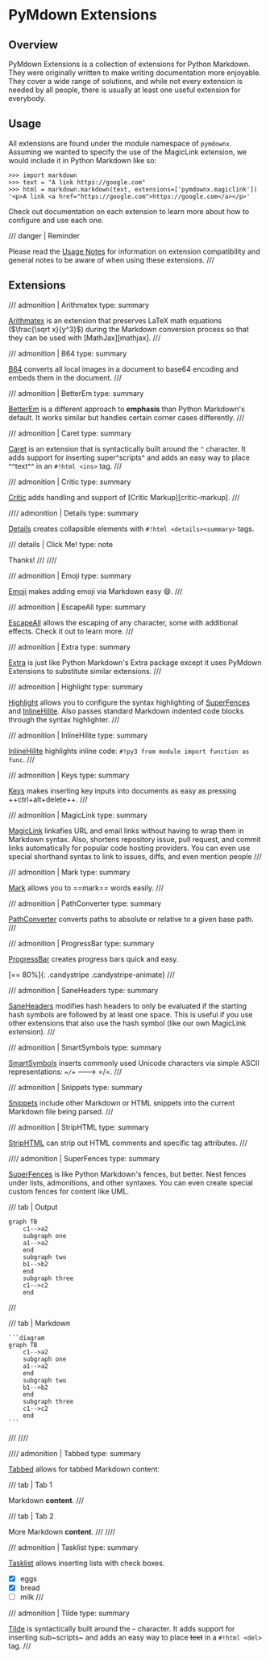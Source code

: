# PyMdown Extensions

## Overview

PyMdown Extensions is a collection of extensions for Python Markdown. They were originally written to make writing
documentation more enjoyable. They cover a wide range of solutions, and while not every extension is needed by all
people, there is usually at least one useful extension for everybody.

## Usage

All extensions are found under the module namespace of `pymdownx`.  Assuming we wanted to specify the use of the
MagicLink extension, we would include it in Python Markdown like so:

```pycon3
>>> import markdown
>>> text = "A link https://google.com"
>>> html = markdown.markdown(text, extensions=['pymdownx.magiclink'])
'<p>A link <a href="https://google.com">https://google.com</a></p>'
```

Check out documentation on each extension to learn more about how to configure and use each one.

/// danger | Reminder

Please read the [Usage Notes](usage_notes.md) for information on extension compatibility and general notes to be
aware of when using these extensions.
///

## Extensions

/// admonition | Arithmatex
type: summary

[Arithmatex](extensions/arithmatex.md) is an extension that preserves LaTeX math equations ($\frac{\sqrt x}{y^3}$)
during the Markdown conversion process so that they can be used with [MathJax][mathjax].
///

/// admonition | B64
type: summary

[B64](extensions/b64.md) converts all local images in a document to base64 encoding and embeds them in the document.
///

/// admonition | BetterEm
type: summary

[BetterEm](extensions/betterem.md) is a different approach to **emphasis** than Python Markdown's default.  It works
similar but handles certain corner cases differently.
///

/// admonition | Caret
type: summary

[Caret](extensions/caret.md) is an extension that is syntactically built around the `^` character. It adds support
for inserting super^scripts^ and adds an easy way to place ^^text^^ in an `#!html <ins>` tag.
///

/// admonition | Critic
type: summary

[Critic](extensions/critic.md) adds handling and support of [Critic Markup][critic-markup].
///

//// admonition | Details
type: summary

[Details](extensions/details.md) creates collapsible elements with `#!html <details><summary>` tags.

/// details | Click Me!
type: note

Thanks!
///
////

/// admonition | Emoji
type: summary

[Emoji](extensions/emoji.md) makes adding emoji via Markdown easy :smile:.
///

/// admonition | EscapeAll
type: summary

[EscapeAll](extensions/escapeall.md) allows the escaping of any character, some with additional effects.  Check it
out to learn more.
///

/// admonition | Extra
type: summary

[Extra](extensions/extra.md) is just like Python Markdown's Extra package except it uses PyMdown Extensions to
substitute similar extensions.
///

/// admonition | Highlight
type: summary

[Highlight](extensions/highlight.md) allows you to configure the syntax highlighting of
[SuperFences](extensions/superfences.md) and [InlineHilite](extensions/inlinehilite.md).  Also passes standard
Markdown indented code blocks through the syntax highlighter.
///

/// admonition | InlineHilite
type: summary

[InlineHilite](extensions/inlinehilite.md) highlights inline code: `#!py3 from module import function as func`.
///

/// admonition | Keys
type: summary

[Keys](extensions/keys.md) makes inserting key inputs into documents as easy as pressing ++ctrl+alt+delete++.
///

/// admonition | MagicLink
type: summary

[MagicLink](extensions/magiclink.md) linkafies URL and email links without having to wrap them in Markdown syntax.
Also, shortens repository issue, pull request, and commit links automatically for popular code hosting providers.
You can even use special shorthand syntax to link to issues, diffs, and even mention people
///

/// admonition | Mark
type: summary

[Mark](extensions/mark.md) allows you to ==mark== words easily.
///

/// admonition | PathConverter
type: summary

[PathConverter](extensions/pathconverter.md) converts paths to absolute or relative to a given base path.
///

/// admonition | ProgressBar
type: summary

[ProgressBar](extensions/progressbar.md) creates progress bars quick and easy.

[== 80%]{: .candystripe .candystripe-animate}
///

/// admonition | SaneHeaders
type: summary

[SaneHeaders](extensions/saneheaders.md) modifies hash headers to only be evaluated if the starting hash symbols are
followed by at least one space. This is useful if you use other extensions that also use the hash symbol (like our
own MagicLink extension).
///

/// admonition | SmartSymbols
type: summary

[SmartSymbols](extensions/smartsymbols.md) inserts commonly used Unicode characters via simple ASCII
representations: `=/=` ---> =/=.
///

/// admonition | Snippets
type: summary

[Snippets](extensions/snippets.md) include other Markdown or HTML snippets into the current Markdown file being
parsed.
///

/// admonition | StripHTML
type: summary

[StripHTML](extensions/striphtml.md) can strip out HTML comments and specific tag attributes.
///

//// admonition | SuperFences
type: summary

[SuperFences](extensions/superfences.md) is like Python Markdown's fences, but better. Nest fences under lists,
admonitions, and other syntaxes. You can even create special custom fences for content like UML.

/// tab | Output

```diagram
graph TB
    c1-->a2
    subgraph one
    a1-->a2
    end
    subgraph two
    b1-->b2
    end
    subgraph three
    c1-->c2
    end
```
///

/// tab | Markdown

````
```diagram
graph TB
    c1-->a2
    subgraph one
    a1-->a2
    end
    subgraph two
    b1-->b2
    end
    subgraph three
    c1-->c2
    end
```
````
///
////

//// admonition | Tabbed
type: summary

[Tabbed](extensions/tabbed.md) allows for tabbed Markdown content:

/// tab | Tab 1

Markdown **content**.
///

/// tab | Tab 2

More Markdown **content**.
///
////

/// admonition | Tasklist
type: summary

[Tasklist](extensions/tasklist.md) allows inserting lists with check boxes.

- [x] eggs
- [x] bread
- [ ] milk
///

/// admonition | Tilde
type: summary

[Tilde](extensions/tilde.md) is syntactically built around the `~` character. It adds support for inserting
sub~scripts~ and adds an easy way to place ~~text~~ in a `#!html <del>` tag.
///
